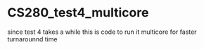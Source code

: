 # CS280_test4_multicore
 since test 4 takes a while this is code to run it multicore for faster turnarounnd time
